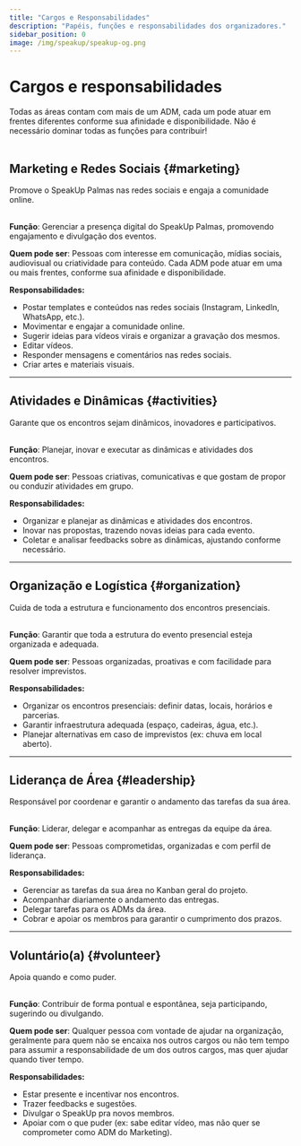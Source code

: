 ```yaml
---
title: "Cargos e Responsabilidades"
description: "Papéis, funções e responsabilidades dos organizadores."
sidebar_position: 0
image: /img/speakup/speakup-og.png
---
```


# Cargos e responsabilidades

<div className="alert alert--warning" role="alert">Todas as áreas contam com mais de um ADM, cada um pode atuar em frentes diferentes conforme sua afinidade e disponibilidade. Não é necessário dominar todas as funções para contribuir!</div>

<br/>

## Marketing e Redes Sociais {#marketing}

<div className="alert alert--info" role="alert">Promove o SpeakUp Palmas nas redes sociais e engaja a comunidade online.</div>

<br/>

**Função**: Gerenciar a presença digital do SpeakUp Palmas, promovendo engajamento e divulgação dos eventos.

**Quem pode ser**: Pessoas com interesse em comunicação, mídias sociais, audiovisual ou criatividade para conteúdo. Cada ADM pode atuar em uma ou mais frentes, conforme sua afinidade e disponibilidade.

**Responsabilidades:**

- Postar templates e conteúdos nas redes sociais (Instagram, LinkedIn, WhatsApp, etc.).
- Movimentar e engajar a comunidade online.
- Sugerir ideias para vídeos virais e organizar a gravação dos mesmos.
- Editar vídeos.
- Responder mensagens e comentários nas redes sociais.
- Criar artes e materiais visuais.

---

## Atividades e Dinâmicas {#activities}

<div className="alert alert--info" role="alert">Garante que os encontros sejam dinâmicos, inovadores e participativos.</div>

<br/>

**Função**: Planejar, inovar e executar as dinâmicas e atividades dos encontros.

**Quem pode ser**: Pessoas criativas, comunicativas e que gostam de propor ou conduzir atividades em grupo.

**Responsabilidades:**

- Organizar e planejar as dinâmicas e atividades dos encontros.
- Inovar nas propostas, trazendo novas ideias para cada evento.
- Coletar e analisar feedbacks sobre as dinâmicas, ajustando conforme necessário.

---

## Organização e Logística {#organization}

<div className="alert alert--info" role="alert">Cuida de toda a estrutura e funcionamento dos encontros presenciais.</div>

<br/>

**Função**: Garantir que toda a estrutura do evento presencial esteja organizada e adequada.

**Quem pode ser**: Pessoas organizadas, proativas e com facilidade para resolver imprevistos.

**Responsabilidades:**

- Organizar os encontros presenciais: definir datas, locais, horários e parcerias.
- Garantir infraestrutura adequada (espaço, cadeiras, água, etc.).
- Planejar alternativas em caso de imprevistos (ex: chuva em local aberto).

---

## Liderança de Área {#leadership}

<div className="alert alert--info" role="alert">Responsável por coordenar e garantir o andamento das tarefas da sua área.</div>

<br/>

**Função**: Liderar, delegar e acompanhar as entregas da equipe da área.

**Quem pode ser**: Pessoas comprometidas, organizadas e com perfil de liderança.

**Responsabilidades:**

- Gerenciar as tarefas da sua área no Kanban geral do projeto.
- Acompanhar diariamente o andamento das entregas.
- Delegar tarefas para os ADMs da área.
- Cobrar e apoiar os membros para garantir o cumprimento dos prazos.

---

## Voluntário(a) {#volunteer}

<div className="alert alert--info" role="alert">Apoia quando e como puder.</div>

<br/>

**Função**: Contribuir de forma pontual e espontânea, seja participando, sugerindo ou divulgando.

**Quem pode ser**: Qualquer pessoa com vontade de ajudar na organização, geralmente para quem não se encaixa nos outros cargos ou não tem tempo para assumir a responsabilidade de um dos outros cargos, mas quer ajudar quando tiver tempo.

**Responsabilidades:**

- Estar presente e incentivar nos encontros.
- Trazer feedbacks e sugestões.
- Divulgar o SpeakUp pra novos membros.
- Apoiar com o que puder (ex: sabe editar vídeo, mas não quer se comprometer como ADM do Marketing).
